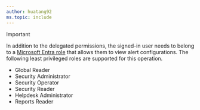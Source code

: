 ```yaml
---
author: huatang92
ms.topic: include
---
```


> [!IMPORTANT]
> In addition to the delegated permissions, the signed-in user needs to belong to a [Microsoft Entra role](/entra/identity/role-based-access-control/permissions-reference?toc=%2Fgraph%2Ftoc.json) that allows them to view alert configurations. The following least privileged roles are supported for this operation.
> - Global Reader
> - Security Administrator
> - Security Operator
> - Security Reader
> - Helpdesk Administrator
> - Reports Reader